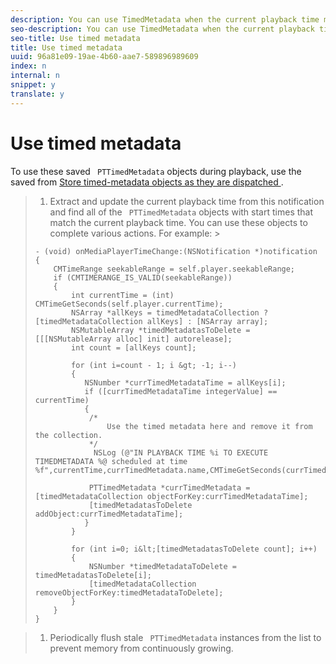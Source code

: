 ```yaml
---
description: You can use TimedMetadata when the current playback time matches the start time.
seo-description: You can use TimedMetadata when the current playback time matches the start time.
seo-title: Use timed metadata
title: Use timed metadata
uuid: 96a81e09-19ae-4b60-aae7-589896989609
index: n
internal: n
snippet: y
translate: y
---
```


# Use timed metadata

To use these saved ` PTTimedMetadata` objects during playback, use the saved  from [ Store timed-metadata objects as they are dispatched ](t_psdk_ios_1.4_timed-metadata-store.md#task_timed_metadata_store). 

>1. Extract and update the current playback time from this notification and find all of the ` PTTimedMetadata` objects with start times that match the current playback time.
>   You can use these objects to complete various actions.
>   For example: >
>   ```
>   - (void) onMediaPlayerTimeChange:(NSNotification *)notification 
>   { 
>       CMTimeRange seekableRange = self.player.seekableRange; 
>       if (CMTIMERANGE_IS_VALID(seekableRange)) 
>       { 
>           int currentTime = (int) CMTimeGetSeconds(self.player.currentTime); 
>           NSArray *allKeys = timedMetadataCollection ? [timedMetadataCollection allKeys] : [NSArray array]; 
>           NSMutableArray *timedMetadatasToDelete = [[[NSMutableArray alloc] init] autorelease]; 
>           int count = [allKeys count]; 
>     
>           for (int i=count - 1; i &gt; -1; i--) 
>           { 
>              NSNumber *currTimedMetadataTime = allKeys[i]; 
>              if ([currTimedMetadataTime integerValue] == currentTime) 
>              { 
>               /* 
>                   Use the timed metadata here and remove it from the collection. 
>               */ 
>                NSLog (@"IN PLAYBACK TIME %i TO EXECUTE TIMEDMETADATA %@ scheduled at time %f",currentTime,currTimedMetadata.name,CMTimeGetSeconds(currTimedMetadata.time)); 
>                 
>               PTTimedMetadata *currTimedMetadata = [timedMetadataCollection objectForKey:currTimedMetadataTime]; 
>               [timedMetadatasToDelete addObject:currTimedMetadataTime]; 
>              } 
>           } 
>            
>           for (int i=0; i&lt;[timedMetadatasToDelete count]; i++) 
>           { 
>               NSNumber *timedMetadataToDelete = timedMetadatasToDelete[i]; 
>               [timedMetadataCollection removeObjectForKey:timedMetadataToDelete]; 
>           } 
>       } 
>   }
>   ```

>
>1. Periodically flush stale ` PTTimedMetadata` instances from the list to prevent memory from continuously growing.
